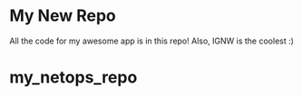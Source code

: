# My New Repo
 All the code for my awesome app is in this repo!
 Also, IGNW is the coolest :)
# my_netops_repo
